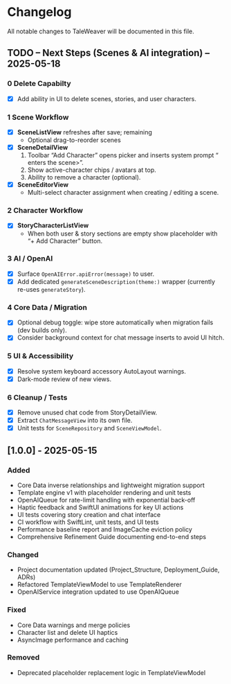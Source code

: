 # Changelog

All notable changes to TaleWeaver will be documented in this file.

## TODO – Next Steps (Scenes & AI integration) – 2025-05-18

### 0 Delete Capabilty
- [x] Add ability in UI to delete scenes, stories, and user characters.

### 1 Scene Workflow
- [x] **SceneListView** refreshes after save; remaining
  - Optional drag-to-reorder scenes
- [x] **SceneDetailView**
  1. Toolbar “Add Character” opens picker and inserts system prompt “<Name> enters the scene>”.
  2. Show active-character chips / avatars at top.
  3. Ability to remove a character (optional).
- [x] **SceneEditorView**
  - Multi-select character assignment when creating / editing a scene.

### 2 Character Workflow
- [x] **StoryCharacterListView**
  - When both user & story sections are empty show placeholder with “+ Add Character” button.

### 3 AI / OpenAI
- [x] Surface `OpenAIError.apiError(message)` to user.
- [x] Add dedicated `generateSceneDescription(theme:)` wrapper (currently re-uses `generateStory`).

### 4 Core Data / Migration
- [x] Optional debug toggle: wipe store automatically when migration fails (dev builds only).
- [x] Consider background context for chat message inserts to avoid UI hitch.

### 5 UI & Accessibility
- [x] Resolve system keyboard accessory AutoLayout warnings.
- [x] Dark-mode review of new views.

### 6 Cleanup / Tests
- [x] Remove unused chat code from StoryDetailView.
- [x] Extract `ChatMessageView` into its own file.
- [x] Unit tests for `SceneRepository` and `SceneViewModel`.

## [1.0.0] - 2025-05-15
### Added
- Core Data inverse relationships and lightweight migration support
- Template engine v1 with placeholder rendering and unit tests
- OpenAIQueue for rate-limit handling with exponential back-off
- Haptic feedback and SwiftUI animations for key UI actions
- UI tests covering story creation and chat interface
- CI workflow with SwiftLint, unit tests, and UI tests
- Performance baseline report and ImageCache eviction policy
- Comprehensive Refinement Guide documenting end-to-end steps

### Changed
- Project documentation updated (Project_Structure, Deployment_Guide, ADRs)
- Refactored TemplateViewModel to use TemplateRenderer
- OpenAIService integration updated to use OpenAIQueue

### Fixed
- Core Data warnings and merge policies
- Character list and delete UI haptics
- AsyncImage performance and caching

### Removed
- Deprecated placeholder replacement logic in TemplateViewModel
